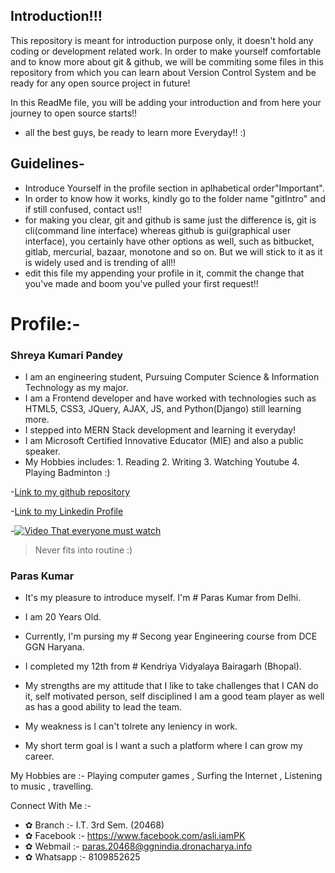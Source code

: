 ## Introduction!!!
This repository is meant for introduction purpose only, it doesn't hold any coding or development related work.
In order to make yourself comfortable and to know more about git & github, we will be commiting some files in this repository from which you can learn about Version Control System and be ready for any open source project in future!

In this ReadMe file, you will be adding your introduction and from here your journey to open source starts!!

- all the best guys, be ready to learn more Everyday!!  :)

## Guidelines-
- Introduce Yourself in the profile section in aplhabetical order"Important".
- In order to know how it works, kindly go to the folder name "gitIntro" and if still confused, contact us!! 
- for making you clear, git and github is same just the difference is, git is cli(command line interface) whereas github is gui(graphical user interface), you certainly have other options as well, such as bitbucket, gitlab, mercurial, bazaar, monotone and so on. But we will stick to it as it is widely used and is trending of all!!
- edit this file my appending your profile in it, commit the change that you've made and boom you've pulled your first request!!

# Profile:-

### Shreya Kumari Pandey
- I am an engineering student, Pursuing Computer Science & Information Technology as my major.
- I am a Frontend developer and have worked with technologies such as HTML5, CSS3, JQuery, AJAX, JS, and Python(Django) still learning more.
- I stepped into MERN Stack development and learning it everyday!
- I am Microsoft Certified Innovative Educator (MIE) and also a public speaker.
- My Hobbies includes: 1. Reading
                       2. Writing
                       3. Watching Youtube
                       4. Playing Badminton :)
                       
                       
-[Link to my github repository](https://www.github.com/shreyapy)

-[Link to my Linkedin Profile](https://www.linkedin.com/in/shreya-pandey-4b7b6214b/)

-[![Video That everyone must watch](http://img.youtube.com/vi/YOUTUBE_VIDEO_ID_HERE/0.jpg)](https://www.youtube.com/watch?v=-7TwMUyWSE0)
> Never fits into routine :)


### Paras Kumar

- It's my pleasure to introduce myself. I'm # Paras Kumar from Delhi. 
- I am 20 Years Old.
- Currently, I'm pursing my # Secong year Engineering course from DCE GGN Haryana. 
- I completed my 12th from # Kendriya Vidyalaya Bairagarh (Bhopal).
- My strengths are my attitude that I like to take challenges that I CAN do it, self motivated person, self disciplined I am a good team player as well as has a good ability to lead the team.

- My weakness is I can't tolrete any leniency in work.
- My short term goal is I want a such a platform where I can grow my career.

 My Hobbies are :- Playing computer games , Surfing the Internet , Listening to music , travelling.

 Connect With Me :-

- ✿ Branch :- I.T. 3rd Sem. (20468)
- ✿ Facebook :- https://www.facebook.com/asli.iamPK
- ✿ Webmail :- paras.20468@ggnindia.dronacharya.info
- ✿ Whatsapp :- 8109852625
